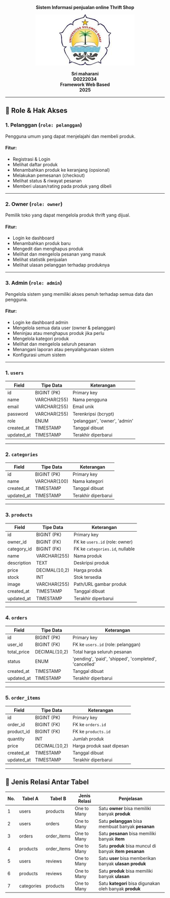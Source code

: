 <p align="center"><strong> Sistem Informasi penjualan online Thrift Shop</strong></p>

<div align="center">

![logo_unsulbar](public/logo.jpeg)


<b>Sri maharani</b><br>
<b>D0222034</b><br>
<b>Framework Web Based</b><br>
<b>2025</b>
</div>

---

## 🔐 Role & Hak Akses

### 1. Pelanggan (`role: pelanggan`)
Pengguna umum yang dapat menjelajahi dan membeli produk.

#### Fitur:
- Registrasi & Login
- Melihat daftar produk
- Menambahkan produk ke keranjang (opsional)
- Melakukan pemesanan (checkout)
- Melihat status & riwayat pesanan
- Memberi ulasan/rating pada produk yang dibeli

---

### 2. Owner (`role: owner`)
Pemilik toko yang dapat mengelola produk thrift yang dijual.

#### Fitur:
- Login ke dashboard
- Menambahkan produk baru
- Mengedit dan menghapus produk
- Melihat dan mengelola pesanan yang masuk
- Melihat statistik penjualan
- Melihat ulasan pelanggan terhadap produknya

---

### 3. Admin (`role: admin`)
Pengelola sistem yang memiliki akses penuh terhadap semua data dan pengguna.

#### Fitur:
- Login ke dashboard admin
- Mengelola semua data user (owner & pelanggan)
- Meninjau atau menghapus produk jika perlu
- Mengelola kategori produk
- Melihat dan mengelola seluruh pesanan
- Menangani laporan atau penyalahgunaan sistem
- Konfigurasi umum sistem

---

### 1. `users`

| Field      | Tipe Data      | Keterangan                                  |
|------------|----------------|---------------------------------------------|
| id         | BIGINT (PK)    | Primary key                                 |
| name       | VARCHAR(255)   | Nama pengguna                               |
| email      | VARCHAR(255)   | Email unik                                  |
| password   | VARCHAR(255)   | Terenkripsi (bcrypt)                        |
| role       | ENUM           | 'pelanggan', 'owner', 'admin'               |
| created_at | TIMESTAMP      | Tanggal dibuat                              |
| updated_at | TIMESTAMP      | Terakhir diperbarui                         |

---

### 2. `categories`

| Field      | Tipe Data      | Keterangan                                  |
|------------|----------------|---------------------------------------------|
| id         | BIGINT (PK)    | Primary key                                 |
| name       | VARCHAR(100)   | Nama kategori                               |
| created_at | TIMESTAMP      | Tanggal dibuat                              |
| updated_at | TIMESTAMP      | Terakhir diperbarui                         |

---

### 3. `products`

| Field        | Tipe Data      | Keterangan                                  |
|--------------|----------------|---------------------------------------------|
| id           | BIGINT (PK)    | Primary key                                 |
| owner_id     | BIGINT (FK)    | FK ke `users.id` (role: owner)              |
| category_id  | BIGINT (FK)    | FK ke `categories.id`, nullable             |
| name         | VARCHAR(255)   | Nama produk                                 |
| description  | TEXT           | Deskripsi produk                            |
| price        | DECIMAL(10,2)  | Harga produk                                |
| stock        | INT            | Stok tersedia                               |
| image        | VARCHAR(255)   | Path/URL gambar produk                      |
| created_at   | TIMESTAMP      | Tanggal dibuat                              |
| updated_at   | TIMESTAMP      | Terakhir diperbarui                         |

---

### 4. `orders`

| Field        | Tipe Data      | Keterangan                                  |
|--------------|----------------|---------------------------------------------|
| id           | BIGINT (PK)    | Primary key                                 |
| user_id      | BIGINT (FK)    | FK ke `users.id` (role: pelanggan)          |
| total_price  | DECIMAL(10,2)  | Total harga seluruh pesanan                 |
| status       | ENUM           | 'pending', 'paid', 'shipped', 'completed', 'cancelled' |
| created_at   | TIMESTAMP      | Tanggal dibuat                              |
| updated_at   | TIMESTAMP      | Terakhir diperbarui                         |

---

### 5. `order_items`

| Field       | Tipe Data      | Keterangan                                  |
|-------------|----------------|---------------------------------------------|
| id          | BIGINT (PK)    | Primary key                                 |
| order_id    | BIGINT (FK)    | FK ke `orders.id`                           |
| product_id  | BIGINT (FK)    | FK ke `products.id`                         |
| quantity    | INT            | Jumlah produk                               |
| price       | DECIMAL(10,2)  | Harga produk saat dipesan                   |
| created_at  | TIMESTAMP      | Tanggal dibuat                              |
| updated_at  | TIMESTAMP      | Terakhir diperbarui                         |

---



## 🔗 Jenis Relasi Antar Tabel

| No. | Tabel A        | Tabel B         | Jenis Relasi     | Penjelasan                                                                 |
|-----|----------------|------------------|------------------|----------------------------------------------------------------------------|
| 1   | users          | products         | One to Many      | Satu **owner** bisa memiliki banyak **produk**                             |
| 2   | users          | orders           | One to Many      | Satu **pelanggan** bisa membuat banyak **pesanan**                         |
| 3   | orders         | order_items      | One to Many      | Satu **pesanan** bisa memiliki banyak **item**                             |
| 4   | products       | order_items      | One to Many      | Satu **produk** bisa muncul di banyak **item pesanan**                     |
| 5   | users          | reviews          | One to Many      | Satu **user** bisa memberikan banyak **ulasan produk**                     |
| 6   | products       | reviews          | One to Many      | Satu **produk** bisa memiliki banyak **ulasan**                            |
| 7   | categories     | products         | One to Many      | Satu **kategori** bisa digunakan oleh banyak **produk**                    |

